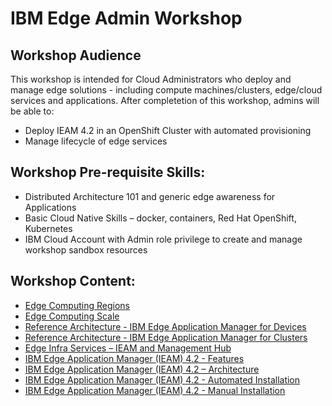 # IBM Edge Admin Workshop

## Workshop Audience
This workshop is intended for Cloud Administrators who deploy and manage edge solutions - including
compute machines/clusters, edge/cloud services and applications. After completetion of this workshop,
admins will be able to:
- Deploy IEAM 4.2 in an OpenShift Cluster with automated provisioning
- Manage lifecycle of edge services

## Workshop Pre-requisite Skills:
- Distributed Architecture 101 and generic edge awareness for Applications
- Basic Cloud Native Skills – docker, containers, Red Hat OpenShift, Kubernetes
- IBM Cloud Account with Admin role privilege to create and manage workshop sandbox resources

## Workshop Content:
- [Edge Computing Regions](edge-regions.md)
- [Edge Computing Scale](edge-scale.md)
- [Reference Architecture - IBM Edge Application Manager for Devices](reference-architecture-devices.md)
- [Reference Architecture - IBM Edge Application Manager for Clusters](reference-architecture-clusters.md)
- [Edge Infra Services – IEAM and Management Hub](edge-infra-services.md)
- [IBM Edge Application Manager (IEAM) 4.2 - Features](ieam42-features.md)
- [IBM Edge Application Manager (IEAM) 4.2 – Architecture](ieam42-architecture.md)
- [IBM Edge Application Manager (IEAM) 4.2 - Automated Installation](ieam42-automation.md)
- [IBM Edge Application Manager (IEAM) 4.2 - Manual Installation](ieam42-installation.md)